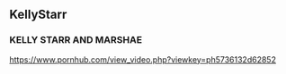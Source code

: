 ## KellyStarr
### KELLY STARR AND MARSHAE
https://www.pornhub.com/view_video.php?viewkey=ph5736132d62852
